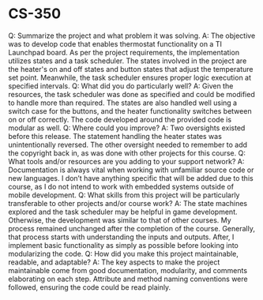 # CS-350
Q: Summarize the project and what problem it was solving.
A:  The objective was to develop code that enables thermostat functionality on a TI Launchpad board. As per the project requirements, the implementation utilizes states and a task scheduler. The states involved in the project are the heater's on and off states and button states that adjust the temperature set point. Meanwhile, the task scheduler ensures proper logic execution at specified intervals.
Q: What did you do particularly well?
A: Given the resources, the task scheduler was done as specified and could be modified to handle more than required. The states are also handled well using a switch case for the buttons, and the heater functionality switches between on or off correctly. The code developed around the provided code is modular as well.
Q: Where could you improve?
A: Two oversights existed before this release. The statement handling the heater states was unintentionally reversed. The other oversight needed to remember to add the copyright back in, as was done with other projects for this course.
Q: What tools and/or resources are you adding to your support network? 
A: Documentation is always vital when working with unfamiliar source code or new languages. I don’t have anything specific that will be added due to this course, as I do not intend to work with embedded systems outside of mobile development.
Q: What skills from this project will be particularly transferable to other projects and/or course work?
A: The state machines explored and the task scheduler may be helpful in game development. Otherwise, the development was similar to that of other courses. My process remained unchanged after the completion of the course. Generally, that process starts with understanding the inputs and outputs. After, I implement basic functionality as simply as possible before looking into modularizing the code.
Q: How did you make this project maintainable, readable, and adaptable?
A: The key aspects to make the project maintainable come from good documentation, modularity, and comments elaborating on each step. Attribute and method naming conventions were followed, ensuring the code could be read plainly.

